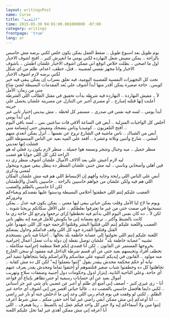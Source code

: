 ```yaml
---
layout: writingsPost
name: Curse
title: "اللعنة"
time: 2015-05-30 04:01:00.001000000 -07:00
category: writings
frontpage: 'true'
lang: ar
--- 
```

يوم طويل بعد اسبوع طويل .. ضغط العمل يمكن يكون خلص لكني برضه مش حاسس بالراحة .. يمكن مفيش شغل النهارده لكني يومي ما اتغيرش كتير .. افتح اشوف الاخبار اول ما اصحي .. بطلت خلاص اتوقع اني ممكن اشوف الاخبار علشان اطمئن .. باشوف الاخبار وانا مجهز نفسي لمصيبة .. قتل، خطف، اعدام، ظلم من اي شكل    
لكني برضه لازم اشوف الاخبار  
تحت كل التجهيزات النفسية للمصيبة اليومية، فيه تعلق بسراب إن يمكن يبقي فيه خبر كويس.. حاجة صغيرة يمكن أقدر منها أبدأ أشوف علي بُعد المقدمات البسيطة لشئ ضاع مني من زمان: الأمل  
لأ .. مفيش النهاردة .. النهاردة فيه شرطة بدأت تحقيق في مقتل الطالب اللي الشرطة أعلنت إنها قتلته إمبارح .. أو مصري أُجبر عن التنازل عن مصريته علشان يحصل علي حريته  
أبدأ يومي .. لسه فيه نفس في صدري .. مستمر كل لحظة .. مش بيديني إختيار تاني غير إني أبدأ يومي  
أخلص كل الواجبات المنزلية .. أبص في الساعة ألاقي فات ساعتين بس .. لسه باقي اليوم .. أفتح التلفزيون .. كوميديا وناس بتضحك ومفيش حتي إبتسامة مني  
أبص من الشباك .. ناس ماشية في الشارع تروح عن نفسها .. أنزل يمكن أتعدي منهم  
أمشي .. شارع وأتنين وتلاتة وعشرة .. أقعد علي الميه بعيد عن الناس المبسوطة اللي فشلت إنها تعديني  
منظر جميل .. ميه وجبال وشجر ونسمة هوا جميلة .. منظر لازم يكون رد فعلي له هو الراحة لكن كل اللي جوايا هو غضب  
ليه لازم أعيش علي بعد ألالاف الأميال علشان أشوف منظر زي ده  
فين أهلي وأصحابي وناسي .. ليه مش جنبي علشان المنظر ده يبطل يبقي صورة ويتحول لمعني وذكري  
أبص علي الناس اللي رايحة وجاية وأفهم إن الإنبساط اللي هم فيه مش علشان المكان اللي هم فيه ولكن علشان من جواهم حاسيين بالراحة .. حاسيين بالعدل والإطمئنان  
لكن أنا حاسس بالظلم والغضب  
الغضب عليكم إنتم اللي خطفتوا أحلامي البسيطة ودستوا عليها بقصدكم وبغباءكم وغروركم  
ويوم ما لاح ليا الأمل وقلت يمكن حياتي يبقي ليها معني .. يمكن يكون فيه عدل .. يمكن تنسحبوا في صمت حتي من غير ما تعترفوا بغلطكم .. علي الأقل سكاتكم يريحنا شوية .. لكن لأ .. ده كان نفس اليوم اللي بدأتم فيه تخططوا إزاي ترجعوا وترجع كل حاجة زي ما كانت بالضبط وأكتر .. ترجع بضمانة إني ما يكونش للأمل فرصة إنه يظهر تاني  
الغضب واللعنة عليكم إنتم اللي قتلتوا البشر وقتلتوا الرحمة جوه كل اللي شهدوا علي القتل وقتلتوا القدرة جوه كل اللي وقف قدامكم وحاول يمنعكم  
اللعنة عليكم إنتم اللي تحولتوا إلي عصابة خاطفة بلد بحالها .. أحيانا فيه ناس بتستخدم تشبيه "عصابة خاطفة بلد" علشان توصل نقطة إن دولة بدأت تعمل أعمال إجرامية بخروجها المستمر عن القانون .. لكن أنا قصدي إنكم فعلا منظمة إجرامية متكاملة .. تخطف أفراد وتحبسهم بعيد حتي عن أي قسم شرطة الداخل فيه مفقود أو سجن الخارج منه مولود .. القانون في إيديكم كتبتوه علي مقاسكم ولأغراضكم ولما بتتجاهلوا تنفيذ أمر نيابة أو حكم محكمة محدش بيقدر يقول "إنتوا بتعملوا إيه" لكن كل ده مش كفاية .. تجاهلتوا كل ده وخطفتوا شباب صغير قتلتموهم أو إختفوا تماما ومحدش يقدر يعرف عنهم أي حاجة. وعلي الناحية التانية، إبتزاز لدول وحكومات دول أجنبية وصفقات سلاح وتهريب أموال بعيد عن أي حسابات رسمية أو حتي تظاهر بإتباع أي قواعد  
أنا - زي غيري كتير - أضعف إني أمنع أي ظلم أو أعبر عن غضبي بأي شي غير جز أسناني .. لكني دايما هأفضل حاسس بالغضب ده .. غالبا حياتي أقصر من إني أشوف أي حاجة غير الظلم .. لكني لو وقفت في يوم قدام ربي اللي وعد إني ما أدخلش جنة أو نار غير راضي ... أنا أوعدكم إني مش ممكن أبقي راضي غير لما أخد حقي منكم .. مش شرط أعرف إنتوا مين ولا أسماءكم إيه ولا حتي كل واحد فيكم عمل إيه بالضبط .. ربنا هيعرف .. اللي أنا أعرفه إني مش ممكن أهدي غير لما تحل عليكم اللعنة  
